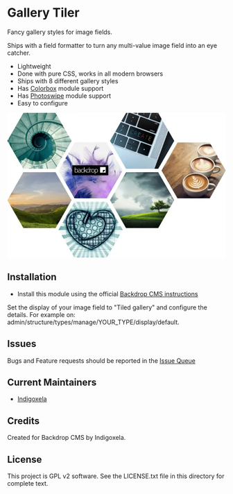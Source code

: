 # Gallery Tiler

Fancy gallery styles for image fields.

Ships with a field formatter to turn any multi-value image field into an eye
 catcher.

- Lightweight
- Done with pure CSS, works in all modern browsers
- Ships with 8 different gallery styles
- Has [Colorbox](https://backdropcms.org/project/colorbox) module support
- Has [Photoswipe](https://backdropcms.org/project/photoswipe) module support
- Easy to configure

![Hexagon style](https://raw.githubusercontent.com/backdrop-contrib/gallery_tiler/1.x-1.x/screenshots/hexagon-tiles.webp)

## Installation

- Install this module using the official 
  [Backdrop CMS instructions](https://backdropcms.org/guide/modules)

Set the display of your image field to "Tiled gallery" and configure the
 details. For example on: admin/structure/types/manage/YOUR_TYPE/display/default.

## Issues

Bugs and Feature requests should be reported in the 
 [Issue Queue](https://github.com/backdrop-contrib/gallery_tiler/issues)

## Current Maintainers

- [Indigoxela](https://github.com/indigoxela)

## Credits

Created for Backdrop CMS by Indigoxela.

## License

This project is GPL v2 software. See the LICENSE.txt file in this directory for complete text.
